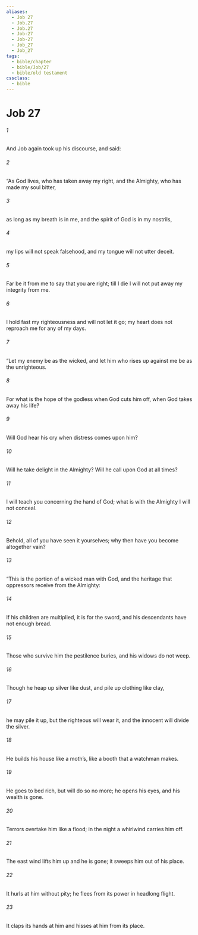 ```yaml
---
aliases:
  - Job 27
  - Job.27
  - Job.27
  - Job-27
  - Job-27
  - Job_27
  - Job_27
tags:
  - bible/chapter
  - bible/Job/27
  - bible/old testament
cssclass:
  - bible
---
```


# Job 27

###### 1
And Job again took up his discourse, and said:
###### 2
“As God lives, who has taken away my right, and the Almighty, who has made my soul bitter,
###### 3
as long as my breath is in me, and the spirit of God is in my nostrils,
###### 4
my lips will not speak falsehood, and my tongue will not utter deceit.
###### 5
Far be it from me to say that you are right; till I die I will not put away my integrity from me.
###### 6
I hold fast my righteousness and will not let it go; my heart does not reproach me for any of my days.
###### 7
“Let my enemy be as the wicked, and let him who rises up against me be as the unrighteous.
###### 8
For what is the hope of the godless when God cuts him off, when God takes away his life?
###### 9
Will God hear his cry when distress comes upon him?
###### 10
Will he take delight in the Almighty? Will he call upon God at all times?
###### 11
I will teach you concerning the hand of God; what is with the Almighty I will not conceal.
###### 12
Behold, all of you have seen it yourselves; why then have you become altogether vain?
###### 13
“This is the portion of a wicked man with God, and the heritage that oppressors receive from the Almighty:
###### 14
If his children are multiplied, it is for the sword, and his descendants have not enough bread.
###### 15
Those who survive him the pestilence buries, and his widows do not weep.
###### 16
Though he heap up silver like dust, and pile up clothing like clay,
###### 17
he may pile it up, but the righteous will wear it, and the innocent will divide the silver.
###### 18
He builds his house like a moth’s, like a booth that a watchman makes.
###### 19
He goes to bed rich, but will do so no more; he opens his eyes, and his wealth is gone.
###### 20
Terrors overtake him like a flood; in the night a whirlwind carries him off.
###### 21
The east wind lifts him up and he is gone; it sweeps him out of his place.
###### 22
It hurls at him without pity; he flees from its power in headlong flight.
###### 23
It claps its hands at him and hisses at him from its place.


